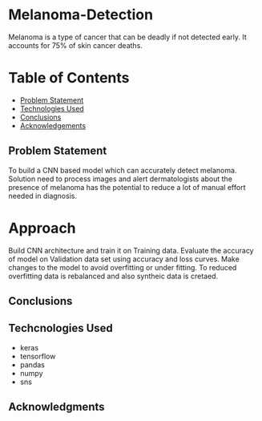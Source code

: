 # Melanoma-Detection

Melanoma is a type of cancer that can be deadly if not detected early. It accounts for 75% of skin cancer deaths.

# Table of Contents
* [Problem Statement](#Problem-Statement)
* [Technologies Used](#Techcnologies-Used)
* [Conclusions](#Conclusions)
* [Acknowledgements](#Acknowledgments)

## Problem Statement
To build a CNN based model which can accurately detect melanoma.  Solution need to process images and alert dermatologists about the presence of melanoma has the potential to reduce a lot of manual effort needed in diagnosis.
# Approach
Build CNN architecture and train it on Training data. Evaluate the accuracy of model on Validation data set using accuracy and loss curves. Make changes to the model to avoid overfitting or under fitting. To reduced overfitting data is rebalanced and also syntheic data is cretaed. 
## Conclusions

## Techcnologies Used
- keras
- tensorflow
- pandas 
- numpy
- sns

  
## Acknowledgments
